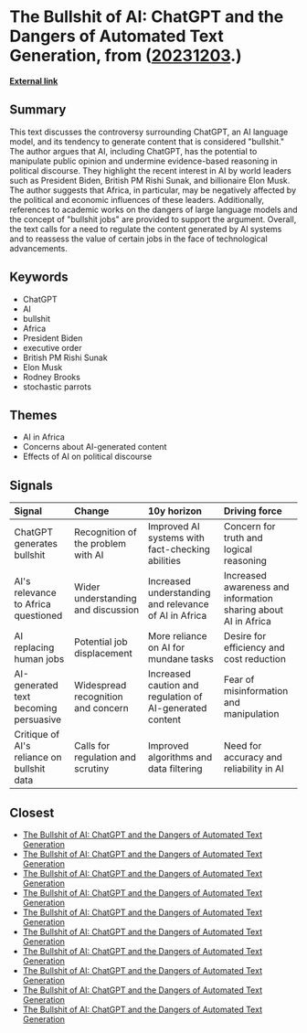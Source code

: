 # __The Bullshit of AI: ChatGPT and the Dangers of Automated Text Generation__, from ([20231203](https://kghosh.substack.com/p/20231203).)

__[External link](https://www.cst.cam.ac.uk/blog/afb21/oops-we-automated-bullshit)__



## Summary

This text discusses the controversy surrounding ChatGPT, an AI language model, and its tendency to generate content that is considered "bullshit." The author argues that AI, including ChatGPT, has the potential to manipulate public opinion and undermine evidence-based reasoning in political discourse. They highlight the recent interest in AI by world leaders such as President Biden, British PM Rishi Sunak, and billionaire Elon Musk. The author suggests that Africa, in particular, may be negatively affected by the political and economic influences of these leaders. Additionally, references to academic works on the dangers of large language models and the concept of "bullshit jobs" are provided to support the argument. Overall, the text calls for a need to regulate the content generated by AI systems and to reassess the value of certain jobs in the face of technological advancements.

## Keywords

* ChatGPT
* AI
* bullshit
* Africa
* President Biden
* executive order
* British PM Rishi Sunak
* Elon Musk
* Rodney Brooks
* stochastic parrots

## Themes

* AI in Africa
* Concerns about AI-generated content
* Effects of AI on political discourse

## Signals

| Signal                                     | Change                             | 10y horizon                                              | Driving force                                                  |
|:-------------------------------------------|:-----------------------------------|:---------------------------------------------------------|:---------------------------------------------------------------|
| ChatGPT generates bullshit                 | Recognition of the problem with AI | Improved AI systems with fact-checking abilities         | Concern for truth and logical reasoning                        |
| AI's relevance to Africa questioned        | Wider understanding and discussion | Increased understanding and relevance of AI in Africa    | Increased awareness and information sharing about AI in Africa |
| AI replacing human jobs                    | Potential job displacement         | More reliance on AI for mundane tasks                    | Desire for efficiency and cost reduction                       |
| AI-generated text becoming persuasive      | Widespread recognition and concern | Increased caution and regulation of AI-generated content | Fear of misinformation and manipulation                        |
| Critique of AI's reliance on bullshit data | Calls for regulation and scrutiny  | Improved algorithms and data filtering                   | Need for accuracy and reliability in AI                        |

## Closest

* [The Bullshit of AI: ChatGPT and the Dangers of Automated Text Generation](3d1406f06b49411d2d3e4445a69889db)
* [The Bullshit of AI: ChatGPT and the Dangers of Automated Text Generation](3d1406f06b49411d2d3e4445a69889db)
* [The Bullshit of AI: ChatGPT and the Dangers of Automated Text Generation](3d1406f06b49411d2d3e4445a69889db)
* [The Bullshit of AI: ChatGPT and the Dangers of Automated Text Generation](3d1406f06b49411d2d3e4445a69889db)
* [The Bullshit of AI: ChatGPT and the Dangers of Automated Text Generation](3d1406f06b49411d2d3e4445a69889db)
* [The Bullshit of AI: ChatGPT and the Dangers of Automated Text Generation](3d1406f06b49411d2d3e4445a69889db)
* [The Bullshit of AI: ChatGPT and the Dangers of Automated Text Generation](3d1406f06b49411d2d3e4445a69889db)
* [The Bullshit of AI: ChatGPT and the Dangers of Automated Text Generation](3d1406f06b49411d2d3e4445a69889db)
* [The Bullshit of AI: ChatGPT and the Dangers of Automated Text Generation](3d1406f06b49411d2d3e4445a69889db)
* [The Bullshit of AI: ChatGPT and the Dangers of Automated Text Generation](3d1406f06b49411d2d3e4445a69889db)